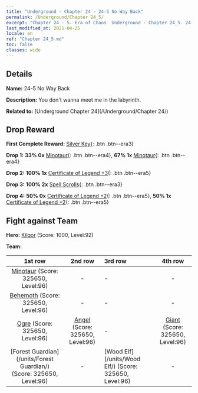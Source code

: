 ```yaml
---
title: "Underground - Chapter 24 - 24-5 No Way Back"
permalink: /Underground/Chapter 24_5/
excerpt: "Chapter 24 - 5. Era of Chaos  Underground - Chapter 24_5. 24-5 No Way Back"
last_modified_at: 2021-04-25
locale: en
ref: "Chapter 24_5.md"
toc: false
classes: wide
---
```


## Details

 **Name:** 24-5 No Way Back

 **Description:** You don't wanna meet me in the labyrinth.

 **Related to:** [Underground Chapter 24](/Underground/Chapter 24/)

## Drop Reward

 **First Complete Reward:** [Silver Key](/Items/con_693/){: .btn .btn--era3}

 **Drop 1:** **33% 0x** [Minotaur](/Items/unt_248/){: .btn .btn--era4}, **67% 1x** [Minotaur](/Items/unt_248/){: .btn .btn--era4}

 **Drop 2:** **100% 1x** [Certificate of Legend +3](/Items/mat_88/){: .btn .btn--era5}

 **Drop 3:** **100% 2x** [Spell Scrolls](/Items/con_694/){: .btn .btn--era3}

 **Drop 4:** **50% 0x** [Certificate of Legend +2](/Items/mat_81/){: .btn .btn--era5}, **50% 1x** [Certificate of Legend +2](/Items/mat_81/){: .btn .btn--era5}


## Fight against Team
 **Hero:** [Kilgor](/heroes/Kilgor/) (Score: 1000, Level:92)

 **Team:**


  | 1st row | 2nd row | 3rd row | 4th row |
  |:----:|:----:|:----|:----:|
  | [Minotaur](/units/Minotaur/) (Score: 325650, Level:96)  | - | - | - |
  | [Behemoth](/units/Behemoth/) (Score: 325650, Level:96)  | - | - | - |
  | [Ogre](/units/Ogre/) (Score: 325650, Level:96)  | [Angel](/units/Angel/) (Score: 325650, Level:96)  | - | [Giant](/units/Giant/) (Score: 325650, Level:96)  |
  | [Forest Guardian](/units/Forest Guardian/) (Score: 325650, Level:96)  | - | [Wood Elf](/units/Wood Elf/) (Score: 325650, Level:96)  | - |


